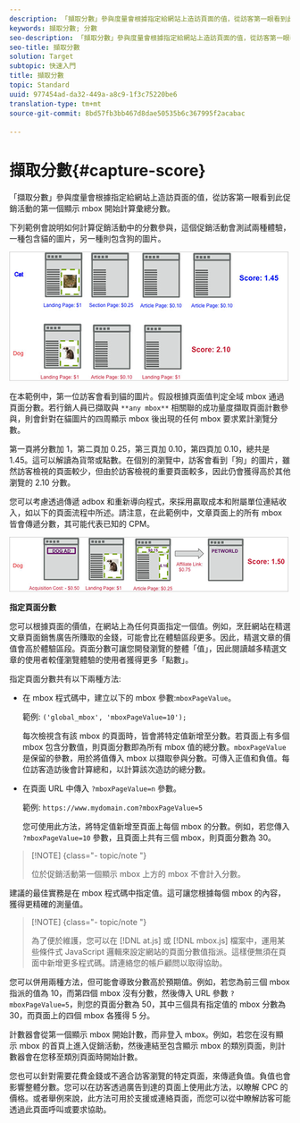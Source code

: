 ```yaml
---
description: 「擷取分數」參與度量會根據指定給網站上造訪頁面的值，從訪客第一眼看到此促銷活動的第一個顯示 mbox 開始計算彙總分數。
keywords: 擷取分數; 分數
seo-description: 「擷取分數」參與度量會根據指定給網站上造訪頁面的值，從訪客第一眼看到此促銷活動的第一個顯示 mbox 開始計算彙總分數。
seo-title: 擷取分數
solution: Target
subtopic: 快速入門
title: 擷取分數
topic: Standard
uuid: 977454ad-da32-449a-a8c9-1f3c75220be6
translation-type: tm+mt
source-git-commit: 8bd57fb3bb467d8dae50535b6c367995f2acabac

---
```



# 擷取分數{#capture-score}

「擷取分數」參與度量會根據指定給網站上造訪頁面的值，從訪客第一眼看到此促銷活動的第一個顯示 mbox 開始計算彙總分數。

下列範例會說明如何計算促銷活動中的分數參與，這個促銷活動會測試兩種體驗，一種包含貓的圖片，另一種則包含狗的圖片。

![](assets/example_score.png)

在本範例中，第一位訪客會看到貓的圖片。假設根據頁面值判定全域 mbox 通過頁面分數。若行銷人員已擷取與 `**any mbox**` 相關聯的成功量度擷取頁面計數參與，則會針對在貓圖片的四周顯示 mbox 後出現的任何 mbox 要求累計瀏覽分數。

第一頁將分數加 1，第二頁加 0.25，第三頁加 0.10，第四頁加 0.10，總共是 1.45。這可以解讀為貨幣或點數。在個別的瀏覽中，訪客會看到「狗」的圖片，雖然訪客檢視的頁面較少，但由於訪客檢視的重要頁面較多，因此仍會獲得高於其他瀏覽的 2.10 分數。

您可以考慮透過傳遞 adbox 和重新導向程式，來採用贏取成本和附屬單位連結收入，如以下的頁面流程中所述。請注意，在此範例中，文章頁面上的所有 mbox 皆會傳遞分數，其可能代表已知的 CPM。

![](assets/example_score2.png)

**指定頁面分數**

您可以根據頁面的價值，在網站上為任何頁面指定一個值。例如，烹飪網站在精選文章頁面銷售廣告所賺取的金錢，可能會比在體驗區段更多。因此，精選文章的價值會高於體驗區段。頁面分數可讓您開發瀏覽的整體「值」，因此閱讀越多精選文章的使用者較僅瀏覽體驗的使用者獲得更多「點數」。

指定頁面分數共有以下兩種方法:

* 在 mbox 程式碼中，建立以下的 mbox 參數:`mboxPageValue`。

   範例: `('global_mbox', 'mboxPageValue=10');`

   每次檢視含有該 mbox 的頁面時，皆會將特定值新增至分數。若頁面上有多個 mbox 包含分數值，則頁面分數即為所有 mbox 值的總分數。`mboxPageValue` 是保留的參數，用於將值傳入 mbox 以擷取參與分數。可傳入正值和負值。每位訪客造訪後會計算總和，以計算該次造訪的總分數。

* 在頁面 URL 中傳入 `?mboxPageValue=n` 參數。

   範例: `https://www.mydomain.com?mboxPageValue=5`

   您可使用此方法，將特定值新增至頁面上每個 mbox 的分數。例如，若您傳入 `?mboxPageValue=10` 參數，且頁面上共有三個 mbox，則頁面分數為 30。

>[!NOTE] {class="- topic/note "}
>
>位於促銷活動第一個顯示 mbox 上方的 mbox 不會計入分數。

建議的最佳實務是在 mbox 程式碼中指定值。這可讓您根據每個 mbox 的內容，獲得更精確的測量值。

>[!NOTE] {class="- topic/note "}
>
>為了便於維護，您可以在 [!DNL at.js] 或 [!DNL mbox.js] 檔案中，運用某些條件式 JavaScript 邏輯來設定網站的頁面分數值指派。這樣便無須在頁面中新增更多程式碼。請連絡您的帳戶顧問以取得協助。

您可以併用兩種方法，但可能會導致分數高於預期值。例如，若您為前三個 mbox 指派的值為 10，而第四個 mbox 沒有分數，然後傳入 URL 參數 `?mboxPageValue=5`，則您的頁面分數為 50，其中三個具有指定值的 mbox 分數為 30，而頁面上的四個 mbox 各獲得 5 分。

計數器會從第一個顯示 mbox 開始計數，而非登入 mbox。例如，若您在沒有顯示 mbox 的首頁上進入促銷活動，然後連結至包含顯示 mbox 的類別頁面，則計數器會在您移至類別頁面時開始計數。

您也可以針對需要花費金錢或不適合訪客瀏覽的特定頁面，來傳遞負值。負值也會影響整體分數。您可以在訪客透過廣告到達的頁面上使用此方法，以瞭解 CPC 的價格。或者舉例來說，此方法可用於支援或連絡頁面，而您可以從中瞭解訪客可能透過此頁面呼叫或要求協助。
